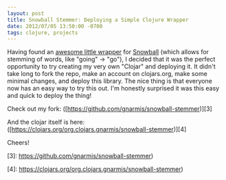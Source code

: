 ```yaml
---
layout: post
title: Snowball Stemmer: Deploying a Simple Clojure Wrapper
date: 2012/07/05 13:50:00 -0700
tags: clojure, projects
---
```



Having found an [awesome little wrapper][1] for [Snowball][2] (which allows 
for stemming of words, like "going" -> "go"), I decided that it was the perfect 
opportunity to try creating my very own "Clojar" and deploying it. It didn't 
take long to fork the repo, make an account on clojars.org, make some minimal 
changes, and deploy this library. The nice thing is that everyone now has an 
easy way to try this out. I'm honestly surprised it was this easy and quick 
to deploy the thing!

Check out my fork: ([https://github.com/gnarmis/snowball-stemmer)][3]

And the clojar itself is here: ([https://clojars.org/org.clojars.gnarmis/snowball-stemmer)][4] 

Cheers!



[1]: https://github.com/weavejester/snowball-stemmer

[2]: http://snowball.tartarus.org/

[3]: https://github.com/gnarmis/snowball-stemmer)

[4]: https://clojars.org/org.clojars.gnarmis/snowball-stemmer)
